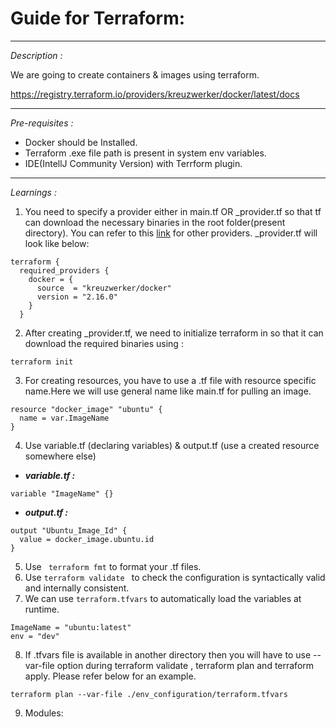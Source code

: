 # Guide for Terraform:

---
_Description :_

We are going to create containers & images using terraform. 

https://registry.terraform.io/providers/kreuzwerker/docker/latest/docs

----

_Pre-requisites :_
- Docker should be Installed. 
- Terraform .exe file path is present in system env variables.
- IDE(IntellJ Community Version) with Terrform plugin.

---

_Learnings :_
1) You need to specify a provider either in main.tf OR _provider.tf so that tf can download the necessary binaries in the root folder(present directory).
   You can refer to this [link](https://registry.terraform.io/browse/providers) for other providers.
   _provider.tf will look like below:

```
terraform {
  required_providers {
    docker = {
      source  = "kreuzwerker/docker"
      version = "2.16.0"
    }
  }

```
2) After creating _provider.tf, we need to initialize terraform in so that it can download the required binaries using :
```
terraform init
```
3) For creating resources, you have to use a .tf file with resource specific name.Here we will use general name like main.tf for pulling an image.
```
resource "docker_image" "ubuntu" {
  name = var.ImageName
}
```
4) Use variable.tf (declaring variables) & output.tf (use a created resource somewhere else)
* **_variable.tf :_**
```
variable "ImageName" {}
```

* **_output.tf :_**
```
output "Ubuntu_Image_Id" {
  value = docker_image.ubuntu.id
}
```

5) Use ``` terraform fmt``` to format your .tf files.
6) Use ``` terraform validate  ``` to check the configuration is syntactically valid and internally consistent.
7) We can use ``` terraform.tfvars ``` to automatically load the variables at runtime.
``` 
ImageName = "ubuntu:latest" 
env = "dev"
```
8) If .tfvars file is available in another directory
then you will have to use --var-file option during terraform validate
, terraform plan and terraform apply. Please refer below for an example.
```
terraform plan --var-file ./env_configuration/terraform.tfvars
```
9) Modules:

